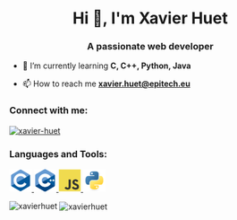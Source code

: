 <h1 align="center">Hi 👋, I'm Xavier Huet</h1>
<h3 align="center">A passionate web developer</h3>

- 🌱 I’m currently learning **C, C++, Python, Java**

- 📫 How to reach me **xavier.huet@epitech.eu**

<h3 align="left">Connect with me:</h3>
<p align="left">
<a href="https://linkedin.com/in/xavier-huet" target="blank"><img align="center" src="https://raw.githubusercontent.com/rahuldkjain/github-profile-readme-generator/master/src/images/icons/Social/linked-in-alt.svg" alt="xavier-huet" height="30" width="40" /></a>
</p>

<h3 align="left">Languages and Tools:</h3>
<p align="left"> <a href="https://www.cprogramming.com/" target="_blank" rel="noreferrer"> <img src="https://raw.githubusercontent.com/devicons/devicon/master/icons/c/c-original.svg" alt="c" width="40" height="40"/> </a> <a href="https://www.w3schools.com/cpp/" target="_blank" rel="noreferrer"> <img src="https://raw.githubusercontent.com/devicons/devicon/master/icons/cplusplus/cplusplus-original.svg" alt="cplusplus" width="40" height="40"/> </a> <a href="https://developer.mozilla.org/en-US/docs/Web/JavaScript" target="_blank" rel="noreferrer"> <img src="https://raw.githubusercontent.com/devicons/devicon/master/icons/javascript/javascript-original.svg" alt="javascript" width="40" height="40"/> </a> <a href="https://www.python.org" target="_blank" rel="noreferrer"> <img src="https://raw.githubusercontent.com/devicons/devicon/master/icons/python/python-original.svg" alt="python" width="40" height="40"/> </a> </p>

<p><img align="left" src="https://github-readme-stats.vercel.app/api/top-langs?username=xavierhuet&show_icons=true&locale=en&layout=compact" alt="xavierhuet" /></p>

<p>&nbsp;<img align="center" src="https://github-readme-stats.vercel.app/api?username=xavierhuet&show_icons=true&locale=en" alt="xavierhuet" /></p>
